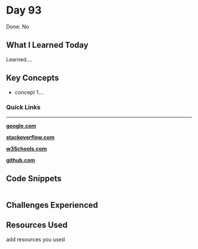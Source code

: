 # Day 93

Done: No

## What I Learned Today

Learned....

## Key Concepts

- concept 1....

### Quick Links

---

[**google.com**](http://www.google.com)

[**stackoverflow.com**](http://www.stackoverflow.com)

[**w3Schools.com**](https://www.w3schools.com/)

[**github.com**](https://github.com/)

## Code Snippets

```python

```

## Challenges Experienced

## Resources Used

add resources you used